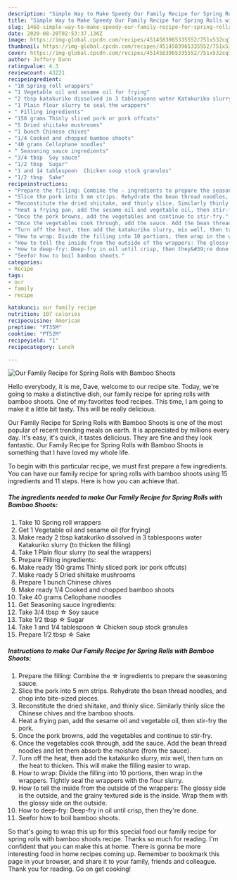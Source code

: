 ```yaml
---
description: "Simple Way to Make Speedy Our Family Recipe for Spring Rolls with Bamboo Shoots"
title: "Simple Way to Make Speedy Our Family Recipe for Spring Rolls with Bamboo Shoots"
slug: 1468-simple-way-to-make-speedy-our-family-recipe-for-spring-rolls-with-bamboo-shoots
date: 2020-08-20T02:53:37.136Z
image: https://img-global.cpcdn.com/recipes/4514583965335552/751x532cq70/our-family-recipe-for-spring-rolls-with-bamboo-shoots-recipe-main-photo.jpg
thumbnail: https://img-global.cpcdn.com/recipes/4514583965335552/751x532cq70/our-family-recipe-for-spring-rolls-with-bamboo-shoots-recipe-main-photo.jpg
cover: https://img-global.cpcdn.com/recipes/4514583965335552/751x532cq70/our-family-recipe-for-spring-rolls-with-bamboo-shoots-recipe-main-photo.jpg
author: Jeffery Dunn
ratingvalue: 4.3
reviewcount: 43221
recipeingredient:
- "10 Spring roll wrappers"
- "1 Vegetable oil and sesame oil for frying"
- "2 tbsp katakuriko dissolved in 3 tablespoons water Katakuriko slurry to thicken the filling"
- "1 Plain flour slurry to seal the wrappers"
- " Filling ingredients"
- "150 grams Thinly sliced pork or pork offcuts"
- "5 Dried shiitake mushrooms"
- "1 bunch Chinese chives"
- "1/4 Cooked and chopped bamboo shoots"
- "40 grams Cellophane noodles"
- " Seasoning sauce ingredients"
- "3/4 tbsp  Soy sauce"
- "1/2 tbsp  Sugar"
- "1 and 14 tablespoon  Chicken soup stock granules"
- "1/2 tbsp  Sake"
recipeinstructions:
- "Prepare the filling: Combine the ☆ ingredients to prepare the seasoning sauce."
- "Slice the pork into 5 mm strips. Rehydrate the bean thread noodles, and chop into bite-sized pieces."
- "Reconstitute the dried shiitake, and thinly slice. Similarly thinly slice the Chinese chives and the bamboo shoots."
- "Heat a frying pan, add the sesame oil and vegetable oil, then stir-fry the pork."
- "Once the pork browns, add the vegetables and continue to stir-fry."
- "Once the vegetables cook through, add the sauce. Add the bean thread noodles and let them absorb the moisture (from the sauce)."
- "Turn off the heat, then add the katakuriko slurry, mix well, then turn on the heat to thicken. This will make the filling easier to wrap."
- "How to wrap: Divide the filling into 10 portions, then wrap in the wrappers. Tightly seal the wrappers with the flour slurry."
- "How to tell the inside from the outside of the wrappers: The glossy side is the outside, and the grainy textured side is the inside. Wrap them with the glossy side on the outside."
- "How to deep-fry: Deep-fry in oil until crisp, then they&#39;re done."
- "Seefor how to boil bamboo shoots."
categories:
- Recipe
tags:
- our
- family
- recipe

katakunci: our family recipe 
nutrition: 107 calories
recipecuisine: American
preptime: "PT35M"
cooktime: "PT52M"
recipeyield: "1"
recipecategory: Lunch

---
```



![Our Family Recipe for Spring Rolls with Bamboo Shoots](https://img-global.cpcdn.com/recipes/4514583965335552/751x532cq70/our-family-recipe-for-spring-rolls-with-bamboo-shoots-recipe-main-photo.jpg)

Hello everybody, it is me, Dave, welcome to our recipe site. Today, we're going to make a distinctive dish, our family recipe for spring rolls with bamboo shoots. One of my favorites food recipes. This time, I am going to make it a little bit tasty. This will be really delicious.



Our Family Recipe for Spring Rolls with Bamboo Shoots is one of the most popular of recent trending meals on earth. It is appreciated by millions every day. It's easy, it's quick, it tastes delicious. They are fine and they look fantastic. Our Family Recipe for Spring Rolls with Bamboo Shoots is something that I have loved my whole life.


To begin with this particular recipe, we must first prepare a few ingredients. You can have our family recipe for spring rolls with bamboo shoots using 15 ingredients and 11 steps. Here is how you can achieve that.

<!--inarticleads1-->

##### The ingredients needed to make Our Family Recipe for Spring Rolls with Bamboo Shoots:

1. Take 10 Spring roll wrappers
1. Get 1 Vegetable oil and sesame oil (for frying)
1. Make ready 2 tbsp katakuriko dissolved in 3 tablespoons water Katakuriko slurry (to thicken the filling)
1. Take 1 Plain flour slurry (to seal the wrappers)
1. Prepare  Filling ingredients:
1. Make ready 150 grams Thinly sliced pork (or pork offcuts)
1. Make ready 5 Dried shiitake mushrooms
1. Prepare 1 bunch Chinese chives
1. Make ready 1/4 Cooked and chopped bamboo shoots
1. Take 40 grams Cellophane noodles
1. Get  Seasoning sauce ingredients:
1. Take 3/4 tbsp ☆ Soy sauce
1. Take 1/2 tbsp ☆ Sugar
1. Take 1 and 1/4 tablespoon ☆ Chicken soup stock granules
1. Prepare 1/2 tbsp ☆ Sake




<!--inarticleads2-->

##### Instructions to make Our Family Recipe for Spring Rolls with Bamboo Shoots:

1. Prepare the filling: Combine the ☆ ingredients to prepare the seasoning sauce.
1. Slice the pork into 5 mm strips. Rehydrate the bean thread noodles, and chop into bite-sized pieces.
1. Reconstitute the dried shiitake, and thinly slice. Similarly thinly slice the Chinese chives and the bamboo shoots.
1. Heat a frying pan, add the sesame oil and vegetable oil, then stir-fry the pork.
1. Once the pork browns, add the vegetables and continue to stir-fry.
1. Once the vegetables cook through, add the sauce. Add the bean thread noodles and let them absorb the moisture (from the sauce).
1. Turn off the heat, then add the katakuriko slurry, mix well, then turn on the heat to thicken. This will make the filling easier to wrap.
1. How to wrap: Divide the filling into 10 portions, then wrap in the wrappers. Tightly seal the wrappers with the flour slurry.
1. How to tell the inside from the outside of the wrappers: The glossy side is the outside, and the grainy textured side is the inside. Wrap them with the glossy side on the outside.
1. How to deep-fry: Deep-fry in oil until crisp, then they&#39;re done.
1. Seefor how to boil bamboo shoots.




So that's going to wrap this up for this special food our family recipe for spring rolls with bamboo shoots recipe. Thanks so much for reading. I'm confident that you can make this at home. There is gonna be more interesting food in home recipes coming up. Remember to bookmark this page in your browser, and share it to your family, friends and colleague. Thank you for reading. Go on get cooking!
